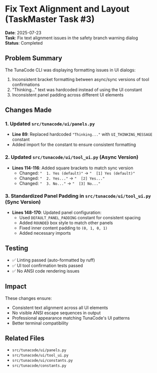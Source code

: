 # Fix Text Alignment and Layout (TaskMaster Task #3)

**Date**: 2025-07-23  
**Task**: Fix text alignment issues in the safety branch warning dialog  
**Status**: Completed

## Problem Summary
The TunaCode CLI was displaying formatting issues in UI dialogs:
1. Inconsistent bracket formatting between async/sync versions of tool confirmations
2. "Thinking..." text was hardcoded instead of using the UI constant
3. Inconsistent panel padding across different UI elements

## Changes Made

### 1. Updated `src/tunacode/ui/panels.py`
- **Line 89**: Replaced hardcoded `"Thinking..."` with `UI_THINKING_MESSAGE` constant
- Added import for the constant to ensure consistent formatting

### 2. Updated `src/tunacode/ui/tool_ui.py` (Async Version)
- **Lines 114-116**: Added square brackets to match sync version
  - Changed: `"  1. Yes (default)"` → `"  [1] Yes (default)"`
  - Changed: `"  2. Yes..."` → `"  [2] Yes..."`
  - Changed: `"  3. No..."` → `"  [3] No..."`

### 3. Standardized Panel Padding in `src/tunacode/ui/tool_ui.py` (Sync Version)
- **Lines 148-170**: Updated panel configuration:
  - Used `DEFAULT_PANEL_PADDING` constant for consistent spacing
  - Added `ROUNDED` box style to match other panels
  - Fixed inner content padding to `(0, 1, 0, 1)`
  - Added necessary imports

## Testing
- ✅ Linting passed (auto-formatted by ruff)
- ✅ UI tool confirmation tests passed
- ✅ No ANSI code rendering issues

## Impact
These changes ensure:
- Consistent text alignment across all UI elements
- No visible ANSI escape sequences in output
- Professional appearance matching TunaCode's UI patterns
- Better terminal compatibility

## Related Files
- `src/tunacode/ui/panels.py`
- `src/tunacode/ui/tool_ui.py`
- `src/tunacode/ui/constants.py`
- `src/tunacode/constants.py`